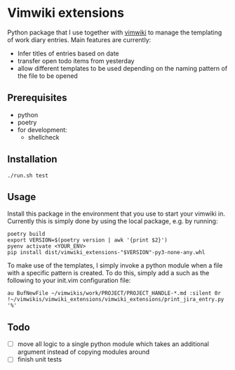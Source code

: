 # Vimwiki extensions
Python package that I use together with [vimwiki](https://github.com/vimwiki/vimwiki)
to manage the templating of work diary entries. Main features are currently:
- Infer titles of entries based on date
- transfer open todo items from yesterday
- allow different templates to be used depending on the naming pattern of the file to be opened

## Prerequisites
* python
* poetry
* for development:
  * shellcheck

## Installation

    ./run.sh test

## Usage
Install this package in the environment that you use to start
your vimwiki in. Currently this is simply done by using the
local package, e.g. by running:

    poetry build
    export VERSION=$(poetry version | awk '{print $2}')
    pyenv activate <YOUR_ENV>
    pip install dist/vimwiki_extensions-"$VERSION"-py3-none-any.whl

To make use of the templates, I simply invoke a python module when a file with
a specific pattern is created. To do this, simply add a such as the following
to your init.vim configuration file:

    au BufNewFile ~/vimwikis/work/PROJECT/PROJECT_HANDLE-*.md :silent 0r !~/vimwikis/vimwiki_extensions/vimwiki_extensions/print_jira_entry.py '%'

## Todo
* [ ] move all logic to a single python module which takes an additional
      argument instead of copying modules around
* [ ] finish unit tests